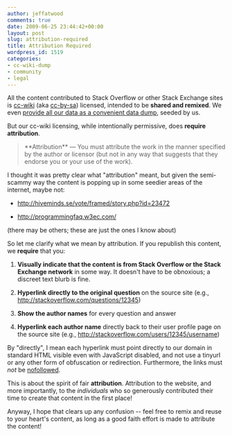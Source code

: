 ```yaml
---
author: jeffatwood
comments: true
date: 2009-06-25 23:44:42+00:00
layout: post
slug: attribution-required
title: Attribution Required
wordpress_id: 1519
categories:
- cc-wiki-dump
- community
- legal
---
```



All the content contributed to Stack Overflow or other Stack Exchange sites is [cc-wiki](http://creativecommons.org/licenses/by-sa/3.0/) (aka [cc-by-sa](http://creativecommons.org/licenses/by-sa/3.0/)) licensed, intended to be **shared and remixed**. We even [provide all our data as a convenient data dump](http://blog.stackoverflow.com/2009/06/stack-overflow-creative-commons-data-dump/), seeded by us.



But our cc-wiki licensing, while intentionally permissive, does **require attribution**.





<blockquote>
**Attribution** — You must attribute the work in the manner specified by the author or licensor (but not in any way that suggests that they endorse you or your use of the work). 
</blockquote>





I thought it was pretty clear what "attribution" meant, but given the semi-scammy way the content is popping up in some seedier areas of the internet, maybe not:







  * http://hiveminds.se/vote/framed/story.php?id=23472 

  * http://programmingfaq.w3ec.com/




(there may be others; these are just the ones I know about)



So let me clarify what we mean by attribution. If you republish this content, we **require** that you:







  1. **Visually indicate that the content is from Stack Overflow or the Stack Exchange network** in some way. It doesn't have to be obnoxious; a discreet text blurb is fine.

  2. **Hyperlink directly to the original question** on the source site  (e.g., http://stackoverflow.com/questions/12345)

  3. **Show the author names** for every question and answer

  4. **Hyperlink each author name** directly back to their user profile page on the source site (e.g., http://stackoverflow.com/users/12345/username)




By "directly", I mean each hyperlink must point directly to our domain in standard HTML visible even with JavaScript disabled, and not use a tinyurl or any other form of obfuscation or redirection. Furthermore, the links must _not_ be [nofollowed](http://googleblog.blogspot.com/2005/01/preventing-comment-spam.html).



This is about the spirit of fair **attribution**. Attribution to the website, and more importantly, to the _individuals_ who so generously contributed their time to create that content in the first place!



Anyway, I hope that clears up any confusion -- feel free to remix and reuse to your heart's content, as long as a good faith effort is made to attribute the content!

